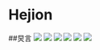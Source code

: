 # Hejion
##炅言
![](https://github.com/782271752/Hejion/blob/master/screenshot/one.png)
![](https://github.com/782271752/Hejion/blob/master/screenshot/two.png)
![](https://github.com/782271752/Hejion/blob/master/screenshot/three.png)
![](https://github.com/782271752/Hejion/blob/master/screenshot/four.png)
![](https://github.com/782271752/Hejion/blob/master/screenshot/five.png)
![](https://github.com/782271752/Hejion/blob/master/screenshot/six.png)
